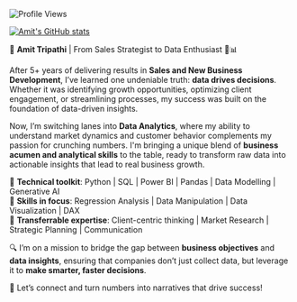 ![Profile Views](https://komarev.com/ghpvc/?username=AmitTr0318&color=blue)



[![Amit's GitHub stats](https://github-readme-stats.vercel.app/api?username=AmitTr0318&show_icons=true&theme=transparent)](https://github.com/Amittr0318/github-readme-stats)

🌟 **Amit Tripathi** | From Sales Strategist to Data Enthusiast 🧠📊

After 5+ years of delivering results in **Sales and New Business Development**, I’ve learned one undeniable truth: **data drives decisions**. Whether it was identifying growth opportunities, optimizing client engagement, or streamlining processes, my success was built on the foundation of data-driven insights.

Now, I’m switching lanes into **Data Analytics**, where my ability to understand market dynamics and customer behavior complements my passion for crunching numbers. I'm bringing a unique blend of **business acumen and analytical skills** to the table, ready to transform raw data into actionable insights that lead to real business growth.

🔧 **Technical toolkit**: Python | SQL | Power BI | Pandas | Data Modelling | Generative AI  
🎯 **Skills in focus**: Regression Analysis | Data Manipulation | Data Visualization | DAX  
💼 **Transferrable expertise**: Client-centric thinking | Market Research | Strategic Planning | Communication  

🔍 I’m on a mission to bridge the gap between **business objectives** and **data insights**, ensuring that companies don’t just collect data, but leverage it to **make smarter, faster decisions**.

👋 Let’s connect and turn numbers into narratives that drive success!


